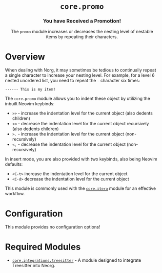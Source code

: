 <div align="center">

# `core.promo`

### You have Received a Promotion!

The `promo` module increases or decreases the nesting level of nestable items by repeating their characters.



</div>

# Overview

When dealing with Norg, it may sometimes be tedious to continually repeat a single character to increase
your nesting level. For example, for a level 6 nested unordered list, you need to repeat the `-` character
six times:
```norg
------ This is my item!
```

The `core.promo` module allows you to indent these object by utilizing the inbuilt Neovim keybinds:
- `>>` - increase the indentation level for the current object (also dedents children)
- `<<` - decrease the indentation level for the current object recursively (also dedents children)
- `>.` - increase the indentation level for the current object (non-recursively)
- `<,` - decrease the indentation level for the current object (non-recursively)

In insert mode, you are also provided with two keybinds, also being Neovim defaults:
- `<C-t>` increase the indentation level for the current object
- `<C-d>` decrease the indentation level for the current object

This module is commonly used with the [`core.itero`](https://github.com/nvim-neorg/neorg/wiki/Itero) module for an effective workflow.

# Configuration

This module provides no configuration options!

# Required Modules

- [`core.integrations.treesitter`](https://github.com/nvim-neorg/neorg/wiki/Treesitter-Integration) - A module designed to integrate Treesitter into Neorg.

